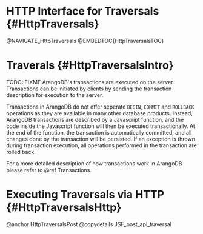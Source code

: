 HTTP Interface for Traversals {#HttpTraversals}
===============================================

@NAVIGATE_HttpTraversals
@EMBEDTOC{HttpTraversalsTOC}

Traverals {#HttpTraversalsIntro}
================================

TODO: FIXME
ArangoDB's transactions are executed on the server. Transactions can be 
initiated by clients by sending the transaction description for execution to
the server.

Transactions in ArangoDB do not offer seperate `BEGIN`, `COMMIT` and `ROLLBACK`
operations as they are available in many other database products. 
Instead, ArangoDB transactions are described by a Javascript function, and the 
code inside the Javascript function will then be executed transactionally.
At the end of the function, the transaction is automatically committed, and all
changes done by the transaction will be persisted. If an exception is thrown
during transaction execution, all operations performed in the transaction are
rolled back.

For a more detailed description of how transactions work in ArangoDB please
refer to @ref Transactions. 

Executing Traversals via HTTP {#HttpTraversalsHttp}
=======================================================

@anchor HttpTraversalsPost
@copydetails JSF_post_api_traversal

